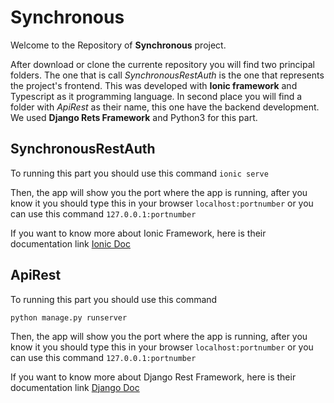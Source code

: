 # Synchronous

Welcome to the Repository of **Synchronous** project.

After download or clone the currente repository you will find two principal folders. The one that is call *SynchronousRestAuth* is the one that represents the project's frontend. This was developed with **Ionic framework** and Typescript as it programming language. In second place you will find a folder with *ApiRest* as their name, this one have the backend development. We used **Django Rets Framework** and Python3 for this part.

## SynchronousRestAuth

To running this part you should use this command ```ionic serve```

Then, the app will show you the port where the app is running, after you know it you should type this in your browser ```localhost:portnumber``` or you can use this command ```127.0.0.1:portnumber```

If you want to know more about Ionic Framework, here is their documentation link [Ionic Doc](https://ionicframework.com/docs/v1/guide/)

## ApiRest

To running this part you should use this command
```
python manage.py runserver
```
Then, the app will show you the port where the app is running, after you know it you should type this in your browser ```localhost:portnumber``` or you can use this command ```127.0.0.1:portnumber```

If you want to know more about Django Rest Framework, here is their documentation link [Django Doc](http://www.django-rest-framework.org/)
